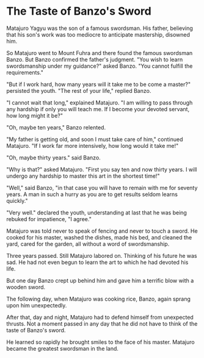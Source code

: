 # The Taste of Banzo's Sword

Matajuro Yagyu was the son of a famous swordsman. His father, believing that his son's work was too mediocre to anticipate mastership, disowned him.

So Matajuro went to Mount Fuhra and there found the famous swordsman Banzo. But Banzo confirmed the father's judgment. "You wish to learn swordsmanship under my guidance?" asked Banzo. "You cannot fulfill the requirements."

"But if I work hard, how many years will it take me to be come a master?" persisted the youth. "The rest of your life," replied Banzo.

"I cannot wait that long," explained Matajuro. "I am willing to pass through any hardship if only you will teach me. If I become your devoted servant, how long might it be?"

"Oh, maybe ten years," Banzo relented.

"My father is getting old, and soon I must take care of him," continued Matajuro. "If I work far more intensively, how long would it take me!"

"Oh, maybe thirty years." said Banzo.

"Why is that?" asked Matajuro. "First you say ten and now thirty years. I will undergo any hardship to master this art in the shortest time!"

"Well," said Banzo, "in that case you will have to remain with me for seventy years. A man in such a hurry as you are to get results seldom learns quickly."

"Very well." declared the youth, understanding at last that he was being rebuked for impatience, "I agree."

Matajuro was told never to speak of fencing and never to touch a sword. He cooked for his master, washed the dishes, made his bed, and cleaned the yard, cared for the garden, all without a word of swordsmanship.

Three years passed. Still Matajuro labored on. Thinking of his future he was sad. He had not even begun to learn the art to which he had devoted his life.

But one day Banzo crept up behind him and gave him a terrific blow with a wooden sword.

The following day, when Matajuro was cooking rice, Banzo, again sprang upon him unexpectedly.

After that, day and night, Matajuro had to defend himself from unexpected thrusts. Not a moment passed in any day that he did not have to think of the taste of Banzo's sword.

He learned so rapidly he brought smiles to the face of his master. Matajuro became the greatest swordsman in the land.
